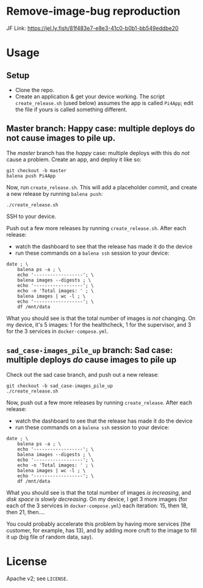 # Remove-image-bug reproduction

JF Link:  https://jel.ly.fish/81f483e7-e8e3-41c0-b0b1-bb549eddbe20

# Usage

## Setup

- Clone the repo.
- Create an application & get your device working.  The script
  `create_release.sh` (used below) assumes the app is called `Pi4App`; edit the
  file if yours is called something different.

## Master branch: Happy case: multiple deploys do not cause images to pile up.

The _master_ branch has the _happy_ case:  multiple deploys with this
do *not* cause a problem.  Create an app, and deploy it like so:

```
git checkout -b master
balena push Pi4App
```

Now, run `create_release.sh`.  This will add a placeholder commit, and create a
new release by running `balena push`:

```
./create_release.sh
```

SSH to your device.

Push out a few more releases by running `create_release.sh`.  After each release:

- watch the dashboard to see that the release has made it do the
device
- run these commands on a `balena ssh` session to your device:

```
date ; \
	balena ps -a ; \
	echo '------------------'; \
	balena images --digests ; \
	echo '------------------'; \
	echo -n 'Total images: ' ; \
	balena images | wc -l ; \
	echo '------------------'; \
	df /mnt/data
```

What you should see is that the total number of images is *not*
changing.  On my device, it's 5 images:  1 for the healthcheck, 1 for
the supervisor, and 3 for the 3 services in `docker-compose.yml`.

## `sad_case-images_pile_up` branch: Sad case: multiple deploys *do* cause images to pile up

Check out the sad case branch, and push out a new release:

```
git checkout -b sad_case-images_pile_up
./create_release.sh
```

Now, push out a few more releases by running `create_release`.  After
each release:

- watch the dashboard to see that the release has made it do the
device
- run these commands on a `balena ssh` session to your device:

```
date ; \
	balena ps -a ; \
	echo '------------------'; \
	balena images --digests ; \
	echo '------------------'; \
	echo -n 'Total images: ' ; \
	balena images | wc -l ; \
	echo '------------------'; \
	df /mnt/data
```

What you should see is that the total number of images *is
increasing*, and *disk space is slowly decreasing*.  On my device,
I get 3 more images (for each of the 3 services in
`docker-compose.yml`) each iteration:  15, then 18, then 21, then....

You could probably accelerate this problem by having more services
(the customer, for example, has 13), and by adding more cruft to the
image to fill it up (big file of random data, say).

# License

Apache v2; see `LICENSE`.

